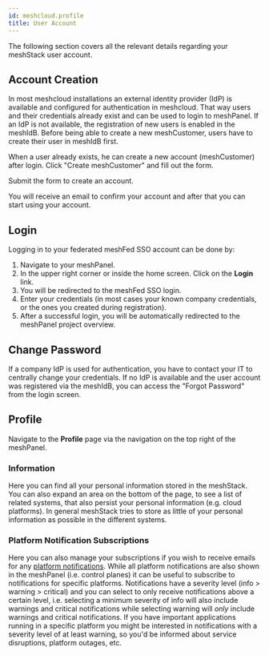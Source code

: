 ```yaml
---
id: meshcloud.profile
title: User Account
---
```

The following section covers all the relevant details regarding your meshStack user account.

## Account Creation

In most meshcloud installations an external identity provider (IdP) is available and configured for authentication in meshcloud.
That way users and their credentials already exist and can be used to login to meshPanel. If an IdP is not available, the registration of new users is enabled in the meshIdB. Before being able to create a new meshCustomer, users have to create their user in meshIdB first.

When a user already exists, he can create a new account (meshCustomer) after login. Click "Create meshCustomer" and fill out the form.

Submit the form to create an account.

You will receive an email to confirm your account and after that you can start using your account.

## Login

Logging in to your federated meshFed SSO account can be done by:

1. Navigate to your meshPanel.
2. In the upper right corner or inside the home screen. Click on the **Login** link.
3. You will be redirected to the meshFed SSO login.
4. Enter your credentials (in most cases your known company credentials, or the ones you created during registration).
5. After a successful login, you will be automatically redirected to the meshPanel project overview.

## Change Password

If a company IdP is used for authentication, you have to contact your IT to centrally change your credentials. If no IdP is available
and the user account was registered via the meshIdB, you can access the "Forgot Password" from the login screen.

## Profile

Navigate to the **Profile** page via the navigation on the top right of the meshPanel.

### Information

Here you can find all your personal information stored in the meshStack. You can also expand an area on the bottom of the page, to see a list of related systems, that also persist your personal information (e.g. cloud platforms). In general meshStack tries to store as little of your personal information as possible in the different systems.

### Platform Notification Subscriptions

Here you can also manage your subscriptions if you wish to receive emails for any [platform notifications](administration.platforms.md).
While all platform notifications are also shown in the meshPanel (i.e. control planes) it can be useful to subscribe to notifications for specific platforms.
Notifications have a severity level (info > warning > critical) and you can select to only receive notifications above a certain level, i.e. selecting a minimum severity of info will also include warnings and critical notifications while selecting warning will *only* include warnings and critical notifications.
If you have important applications running in a specific platform you might be interested in notifications with a severity level of at least warning, so you'd be informed about service disruptions, platform outages, etc.
